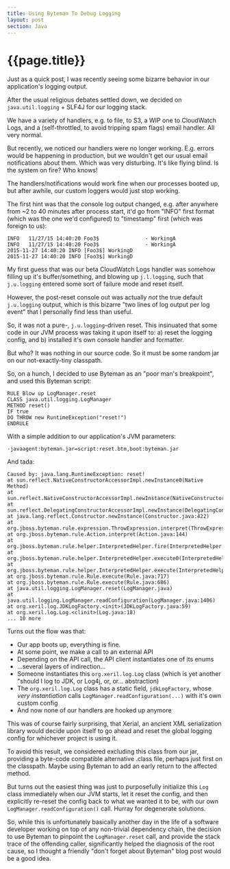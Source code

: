 ```yaml
---
title: Using Byteman To Debug Logging
layout: post
section: Java
---
```


{{page.title}}
==============

Just as a quick post, I was recently seeing some bizarre behavior in our application's logging output.

After the usual religious debates settled down, we decided on `java.util.logging` + SLF4J for our logging stack.

We have a variety of handlers, e.g. to file, to S3, a WIP one to CloudWatch Logs, and a (self-throttled, to avoid tripping spam flags) email handler. All very normal.

But recently, we noticed our handlers were no longer working. E.g. errors would be happening in production, but we wouldn't get our usual email notifications about them. Which was very disturbing. It's like flying blind. Is the system on fire? Who knows!

The handlers/notifications would work fine when our processes booted up, but after awhile, our custom loggers would just stop working.

The first hint was that the console log output changed, e.g. after anywhere from ~2 to 40 minutes after process start, it'd go from "INFO" first format (which was the one we'd configured) to "timestamp" first (which was foreign to us):

```plain
INFO   11/27/15 14:40:20 Foo3$               - WorkingA
INFO   11/27/15 14:40:20 Foo3$               - WorkingA
2015-11-27 14:40:20 INFO [Foo3$] WorkingD
2015-11-27 14:40:20 INFO [Foo3$] WorkingD
```

My first guess that was our beta CloudWatch Logs handler was somehow filling up it's buffer/something, and blowing up `j.l.logging`, such that `j.u.logging` entered some sort of failure mode and reset itself.

However, the post-reset console out was actually *not* the true default `j.u.logging` output, which is this bizarre "two lines of log output per log event" that I personally find less than useful.

So, it was not a pure-, `j.u.logging`-driven reset. This insinuated that some code in our JVM process was taking it upon itself to: a) reset the logging config, and b) installed it's own console handler and formatter.

But who? It was nothing in our source code. So it must be some random jar on our not-exactly-tiny classpath.

So, on a hunch, I decided to use Byteman as an "poor man's breakpoint", and used this Byteman script:

```plain
RULE Blow up LogManager.reset
CLASS java.util.logging.LogManager
METHOD reset()
IF true
DO THROW new RuntimeException("reset!")
ENDRULE
```

With a simple addition to our application's JVM parameters:

```plain
-javaagent:byteman.jar=script:reset.btm,boot:byteman.jar
```

And tada:

```plain
Caused by: java.lang.RuntimeException: reset!
at sun.reflect.NativeConstructorAccessorImpl.newInstance0(Native Method)
at sun.reflect.NativeConstructorAccessorImpl.newInstance(NativeConstructorAccessorImpl.java:62)
at sun.reflect.DelegatingConstructorAccessorImpl.newInstance(DelegatingConstructorAccessorImpl.java:45)
at java.lang.reflect.Constructor.newInstance(Constructor.java:422)
at org.jboss.byteman.rule.expression.ThrowExpression.interpret(ThrowExpression.java:230)
at org.jboss.byteman.rule.Action.interpret(Action.java:144)
at org.jboss.byteman.rule.helper.InterpretedHelper.fire(InterpretedHelper.java:171)
at org.jboss.byteman.rule.helper.InterpretedHelper.execute0(InterpretedHelper.java:139)
at org.jboss.byteman.rule.helper.InterpretedHelper.execute(InterpretedHelper.java:101)
at org.jboss.byteman.rule.Rule.execute(Rule.java:717)
at org.jboss.byteman.rule.Rule.execute(Rule.java:686)
at java.util.logging.LogManager.reset(LogManager.java)
at java.util.logging.LogManager.readConfiguration(LogManager.java:1406)
at org.xeril.log.JDKLogFactory.<init>(JDKLogFactory.java:59)
at org.xeril.log.Log.<clinit>(Log.java:18)
... 10 more
```

Turns out the flow was that:

* Our app boots up, everything is fine.
* At some point, we make a call to an external API
* Depending on the API call, the API client instantiates one of its enums
* ...several layers of indirection...
* Someone instantiates this `org.xeril.log.Log` class (which is yet another "should I log to JDK, or Log4j, or, or... abstraction)
* The `org.xeril.log.Log` class has a static field, `jdkLogFactory`, whose *very instantiation* calls `LogManager.readConfiguration(...)` with it's own custom config
* And now none of our handlers are hooked up anymore

This was of course fairly surprising, that Xerial, an ancient XML serialization library would decide upon itself to go ahead and reset the global logging config for whichever project is using it.

To avoid this result, we considered excluding this class from our jar, providing a byte-code compatible alternative .class file, perhaps just first on the classpath. Maybe using Byteman to add an early return to the affected method.

But turns out the easiest thing was just to purposefully initialize this `Log` class immediately when our JVM starts, let it reset the config, and then explicitly re-reset the config back to what we wanted it to be, with our own `LogManager.readConfiguration()` call. Hurray for degenerate solutions.

So, while this is unfortunately basically another day in the life of a software developer working on top of any non-trivial dependency chain, the decision to use Byteman to pinpoint the `LogManager.reset` call, and provide the stack trace of the offending caller, significantly helped the diagnosis of the root cause, so I thought a friendly "don't forget about Byteman" blog post would be a good idea.


